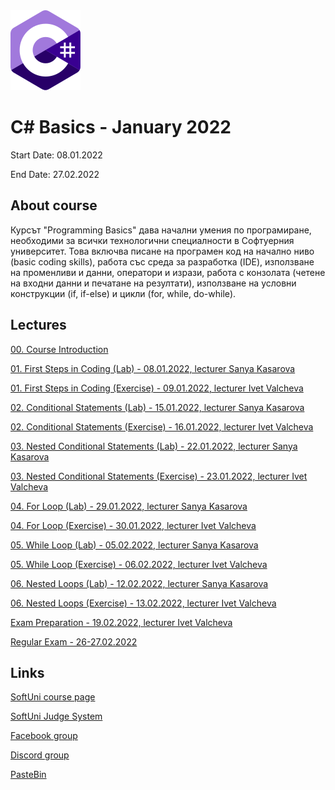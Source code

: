 <picture>
  <img alt="C# Logo" src="CSharp.svg">
</picture>



# C# Basics - January 2022

Start Date: 08.01.2022

End Date: 27.02.2022


## About course 


Курсът "Programming Basics" дава начални умения по програмиране, необходими за всички технологични специалности в Софтуерния университет. Това включва писане на програмен код на начално ниво (basic coding skills), работа със среда за разработка (IDE), използване на променливи и данни, оператори и изрази, работа с конзолата (четене на входни данни и печатане на резултати), използване на условни конструкции (if, if-else) и цикли (for, while, do-while).


## Lectures 


[00. Course Introduction](https://github.com/AntonBlagoev/CSharp-Basics/tree/main/00.Course-Introduction)

[01. First Steps in Coding (Lab) - 08.01.2022, lecturer Sanya Kasarova](https://github.com/AntonBlagoev/CSharp-Basics/tree/main/01.First-Steps-in-Coding/01.Lab)

[01. First Steps in Coding (Exercise) - 09.01.2022, lecturer Ivet Valcheva](https://github.com/AntonBlagoev/CSharp-Basics/tree/main/01.First-Steps-in-Coding/01.Exercise)


[02. Conditional Statements (Lab) - 15.01.2022, lecturer Sanya Kasarova](https://github.com/AntonBlagoev/CSharp-Basics/tree/main/02.Conditional-Statements/02.Lab)

[02. Conditional Statements (Exercise) - 16.01.2022, lecturer Ivet Valcheva](https://github.com/AntonBlagoev/CSharp-Basics/tree/main/02.Conditional-Statements/02.Exercise)


[03. Nested Conditional Statements (Lab) - 22.01.2022, lecturer Sanya Kasarova](https://github.com/AntonBlagoev/CSharp-Basics/tree/main/03.Nested-Conditional-Statements/03.Lab)

[03. Nested Conditional Statements (Exercise) - 23.01.2022, lecturer Ivet Valcheva](https://github.com/AntonBlagoev/CSharp-Basics/tree/main/03.Nested-Conditional-Statements/03.Exercise)


[04. For Loop (Lab) - 29.01.2022, lecturer Sanya Kasarova](https://github.com/AntonBlagoev/CSharp-Basics/tree/main/04.For-Loop/04.Lab)

[04. For Loop (Exercise) - 30.01.2022, lecturer Ivet Valcheva](https://github.com/AntonBlagoev/CSharp-Basics/tree/main/04.For-Loop/04.Exercise)


[05. While Loop (Lab) - 05.02.2022, lecturer Sanya Kasarova](https://github.com/AntonBlagoev/CSharp-Basics/tree/main/05.While-Loop/05.Lab)

[05. While Loop (Exercise) - 06.02.2022, lecturer Ivet Valcheva](https://github.com/AntonBlagoev/CSharp-Basics/tree/main/05.While-Loop/05.Exercise)


[06. Nested Loops (Lab) - 12.02.2022, lecturer Sanya Kasarova](https://github.com/AntonBlagoev/CSharp-Basics/tree/main/06.Nested-Loops/06.Lab)

[06. Nested Loops (Exercise) - 13.02.2022, lecturer Ivet Valcheva](https://github.com/AntonBlagoev/CSharp-Basics/tree/main/06.Nested-Loops/06.Exercise)


[Exam Preparation - 19.02.2022, lecturer Ivet Valcheva](https://github.com/AntonBlagoev/CSharp-Basics/tree/main/Exam-Preparation)

[Regular Exam - 26-27.02.2022](https://github.com/AntonBlagoev/CSharp-Basics/tree/main/Exam-Regular)


## Links 

[SoftUni course page](https://softuni.bg/trainings/3620/programming-basics-with-csharp-january-2022#lesson-36460)

[SoftUni Judge System](https://judge.softuni.org/Contests/#!/List/ByCategory/15/Programming-Basics)

[Facebook group](https://www.facebook.com/groups/PBwithCsharpJanuary2022)

[Discord group](https://discord.gg/xBY2YMB3Jg)

[PasteBin](https://pastebin.com/)


